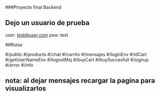 ###Proyecto final Backend

## Dejo un usuario de prueba
user: test@user.com
psw: test

##Rutas

#/public
#/products
#/chat
#/carrito
#/mensajes
#/loginEnv
#/idCart
#/getUserNameEnv
#/logoutMsj
#/buyCart
#/buySuccesfull
#/signup
#/error
#/info

## nota: al dejar mensajes recargar la pagina para visualizarlos
